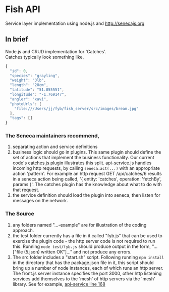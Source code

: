 # Fish API

Service layer implementation using node.js and http://senecajs.org
## In brief
Node.js and CRUD implementation for 'Catches'.  
Catches typically look something like,
```javascript
{
  "id": 0,
  "species": "grayling",
  "weight": "3lb",
  "length": "28cm",
  "latitude": "51.055551",
  "longitude": "-1.769147",
  "angler": "xavi",
  "photoUrls": [
    "file:///Users/jj/fyb/fish_server/src/images/bream.jpg"
  ],
  "tags": []
}
```
### The Seneca maintainers recommend,
1. separating action and service definitions
  1. business logic should go in plugins.  This same plugin should define the set of actions that implement the business functionality.  Our current code's [catches.js plugin](https://github.com/josephh/fish_server/blob/master/src/entity/catches.js) illustrates this split.  [api-service.js](https://github.com/josephh/fish_server/blob/master/src/api/api-service.js) handles incoming http requests, by calling `seneca.act(...)` with an appropriate action 'pattern'.  For example an http request GET /api/catches/6 results in a seneca action being called, '{ entity: 'catches', operation: 'fetchBy', params }'.  The catches plugin has the knowledge about what to do with that request.
  1. the service definition should load the plugin into seneca, then listen for messages on the network.
### The Source
1. any folders named "...-example" are for illustration of the coding approach.
1. the test folder currently has a file in it called "fyb.js" that can be used to exercise the plugin code - the http server code is not required to run this.  Running `node test/fyb.js` should produce output in the form, "...["file (5.json) written OK"]..." and not produce any errors.
1. The src folder includes a "start.sh" script.  Following running `npm install` in the directory that has the package.json file in it, this script should bring up a number of node instances, each of which runs an http server.  The front.js server instance specifies the port 3000, other http listening services add themselves to the 'mesh' of http servers via the 'mesh' library.  See for example, [api-service line 168](https://github.com/josephh/fish_server/blob/cc8ed57faee66313f83f60efc82b98d647517e17/src/api/api-service.js#L168)
